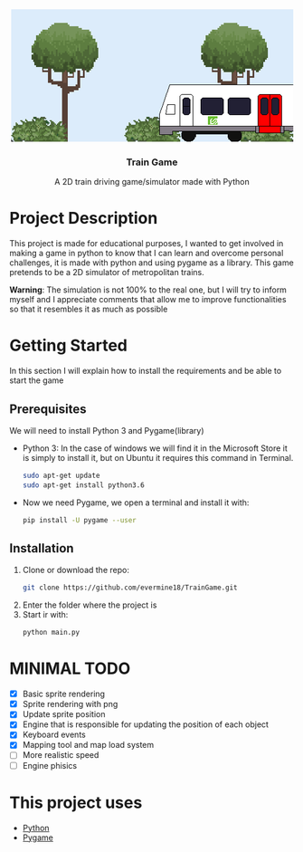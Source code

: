 <div align="center">
  <a href="https://github.com/evermine18/TrainGame">
    <img src="img/page.png" alt="Page">
  </a>

  <h3 align="center">Train Game</h3>

  <p align="center">
    A 2D train driving game/simulator made with Python
  </p>
</div>

# Project Description
This project is made for educational purposes, I wanted to get involved in making a game in python to know that I can learn and overcome personal challenges, it is made with python and using pygame as a library. This game pretends to be a 2D simulator of metropolitan trains.

**Warning**: The simulation is not 100% to the real one, but I will try to inform myself and I appreciate comments that allow me to improve functionalities so that it resembles it as much as possible

# Getting Started

In this section I will explain how to install the requirements and be able to start the game

## Prerequisites

We will need to install Python 3 and Pygame(library)

* Python 3: In the case of windows we will find it in the Microsoft Store it is simply to install it, but on Ubuntu it requires this command in Terminal.

    ```sh
    sudo apt-get update
    sudo apt-get install python3.6
    ```
* Now we need Pygame, we open a terminal and install it with:
    ```sh
    pip install -U pygame --user
    ```

## Installation

1. Clone or download the repo:
    ```sh
    git clone https://github.com/evermine18/TrainGame.git
    ```
2. Enter the folder where the project is
3. Start ir with:
    ```sh
    python main.py
    ```

# MINIMAL TODO
- [x] Basic sprite rendering
- [x] Sprite rendering with png
- [x] Update sprite position
- [x] Engine that is responsible for updating the position of each object
- [x] Keyboard events
- [x] Mapping tool and map load system
- [ ] More realistic speed
- [ ] Engine phisics

# This project uses

* [Python](https://www.python.org/)
* [Pygame](https://www.pygame.org/news)